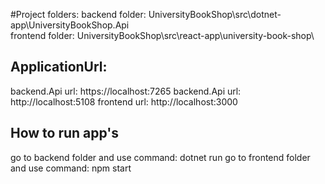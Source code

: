 #Project folders:
backend folder: UniversityBookShop\src\dotnet-app\UniversityBookShop.Api\
frontend folder: UniversityBookShop\src\react-app\university-book-shop\
## ApplicationUrl:
backend.Api url: https://localhost:7265
backend.Api url: http://localhost:5108
frontend url: http://localhost:3000

## How to run app's
go to backend folder and use command:
    dotnet run
go to frontend folder and use command:
    npm start
